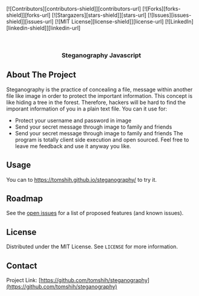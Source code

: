 [![Contributors][contributors-shield]][contributors-url]
[![Forks][forks-shield]][forks-url]
[![Stargazers][stars-shield]][stars-url]
[![Issues][issues-shield]][issues-url]
[![MIT License][license-shield]][license-url]
[![LinkedIn][linkedin-shield]][linkedin-url]



<!-- PROJECT LOGO -->
<br />
<p align="center">

  <h3 align="center">Steganography Javascript</h3>
</p>


## About The Project

Steganography is the practice of concealing a file, message within another file like image in order to protect the important information. This concept is like hiding a tree in the forest. Therefore, hackers will be hard to find the imporant information of you in a plain text file. You can it use for:
* Protect your username and password in image
* Send your secret message through image to family and friends
* Send your secret message through image to family and friends
The program is totally client side execution and open sourced. Feel free to leave me feedback and use it anyway you like. 



## Usage

You can to https://tomshih.github.io/steganography/ to try it.

## Roadmap

See the [open issues](https://github.com/tomshih/steganography/issues) for a list of proposed features (and known issues).



<!-- LICENSE -->
## License

Distributed under the MIT License. See `LICENSE` for more information.



<!-- CONTACT -->
## Contact

Project Link: [https://github.com/tomshih/steganography](https://github.com/tomshih/steganography)

